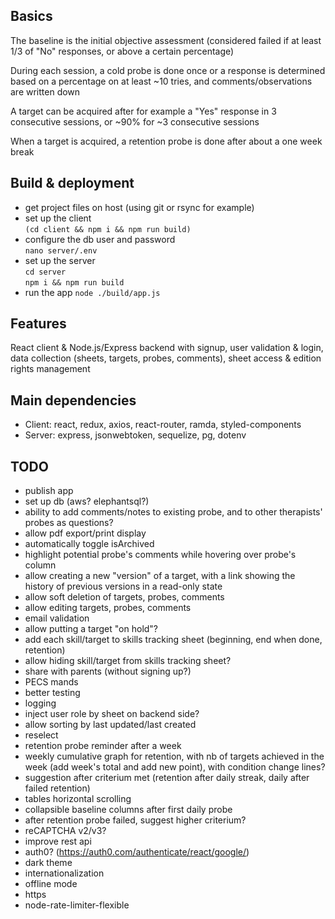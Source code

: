 ## Basics
The baseline is the initial objective assessment (considered failed if at least 1/3 of "No" responses, or above a certain percentage)

During each session, a cold probe is done once or a response is determined based on a percentage on at least ~10 tries, and comments/observations are written down

A target can be acquired after for example a "Yes" response in 3 consecutive sessions, or ~90% for ~3 consecutive sessions

When a target is acquired, a retention probe is done after about a one week break


## Build & deployment
- get project files on host (using git or rsync for example)
- set up the client  
`(cd client && npm i && npm run build)`
- configure the db user and password  
`nano server/.env`
- set up the server  
`cd server`  
`npm i && npm run build`
- run the app
`node ./build/app.js`


## Features
React client & Node.js/Express backend with signup, user validation & login, data collection (sheets, targets, probes, comments), sheet access & edition rights management


## Main dependencies
- Client: react, redux, axios, react-router, ramda, styled-components
- Server: express, jsonwebtoken, sequelize, pg, dotenv


## TODO
- publish app
- set up db (aws? elephantsql?)
- ability to add comments/notes to existing probe, and to other therapists' probes as questions?
- allow pdf export/print display
- automatically toggle isArchived
- highlight potential probe's comments while hovering over probe's column
- allow creating a new "version" of a target, with a link showing the history of previous versions in a read-only state
- allow soft deletion of targets, probes, comments
- allow editing targets, probes, comments
- email validation
- allow putting a target "on hold"?
- add each skill/target to skills tracking sheet (beginning, end when done, retention)
- allow hiding skill/target from skills tracking sheet?
- share with parents (without signing up?)
- PECS mands
- better testing
- logging
- inject user role by sheet on backend side?
- allow sorting by last updated/last created
- reselect
- retention probe reminder after a week
- weekly cumulative graph for retention, with nb of targets achieved in the week (add week's total and add new point), with condition change lines?
- suggestion after criterium met (retention after daily streak, daily after failed retention)
- tables horizontal scrolling
- collapsible baseline columns after first daily probe
- after retention probe failed, suggest higher criterium?
- reCAPTCHA v2/v3?
- improve rest api
- auth0? (https://auth0.com/authenticate/react/google/)
- dark theme
- internationalization
- offline mode
- https
- node-rate-limiter-flexible
